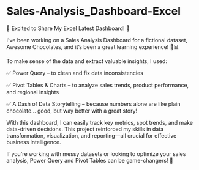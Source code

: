 # Sales-Analysis_Dashboard-Excel

🚀 Excited to Share My Excel Latest Dashboard! 🚀



I've been working on a Sales Analysis Dashboard for a fictional dataset, Awesome Chocolates, and it’s been a great learning experience! 🍫📊



To make sense of the data and extract valuable insights, I used:



✅ Power Query – to clean and fix data inconsistencies

✅ Pivot Tables & Charts – to analyze sales trends, product performance, and regional insights

✅ A Dash of Data Storytelling – because numbers alone are like plain chocolate… good, but way better with a great story!



With this dashboard, I can easily track key metrics, spot trends, and make data-driven decisions. This project reinforced my skills in data transformation, visualization, and reporting—all crucial for effective business intelligence.



If you're working with messy datasets or looking to optimize your sales analysis, Power Query and Pivot Tables can be game-changers! 🚀
